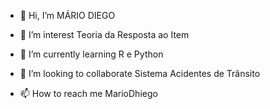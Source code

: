 - 👋 Hi, I’m MÁRIO DIEGO

- 👀 I’m interest  Teoria da Resposta ao Item
- 🌱 I’m currently learning  R e Python
- 💞️ I’m looking to collaborate Sistema Acidentes de Trânsito 
- 📫 How to reach me  MarioDhiego
<!---
MarioDhiego/MarioDhiego is a ✨ special ✨ repository because its `README.md` (this file) appears on your GitHub profile.
You can click the Preview link to take a look at your changes.
--->
